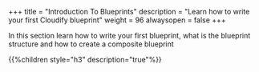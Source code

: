 +++
title = "Introduction To Blueprints"
description = "Learn how to write your first Cloudify blueprint"
weight = 96
alwaysopen = false
+++

In this section learn how to write your first blueprint, what is the blueprint structure and how to create a composite blueprint

{{%children style="h3" description="true"%}}
